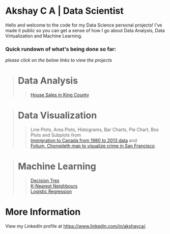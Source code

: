 Akshay C A | Data Scientist
==========================

Hello and welcome to the code for my Data Science personal projects! I've made it public so you can get a sense of how I go about Data Analysis, Data Virtualization and Machine Learning.

### Quick rundown of what's being done so far:<br>
_please click on the below links to view the projects_

> # **Data Analysis**
>>[House Sales in King County](https://github.com/akshayca/personal-portfolio/blob/master/Data%20Analysis%20Projects/House%20Sales%20in%20King%20County/House%20Sales%20in%20King%20County.ipynb)<br>

># **Data Visualization**
>>Line Plots, Area Plots, Histograms, Bar Charts, Pie Chart, Box Plots and Subplots from <br>
[Immigration to Canada from 1980 to 2013 data](https://github.com/akshayca/personal-portfolio/blob/master/Data%20Visualization/Immigration%20to%20Canada%20from%201980%20to%202013.ipynb) and <br>
>>[Folium, Choropleth map to visualize crime in San Francisco](https://github.com/akshayca/personal-portfolio/blob/master/Data%20Visualization/Choropleth%20map%20to%20visualize%20crime%20in%20San%20Francisco.ipynb). 

># **Machine Learning**
>>[Decision Tres](https://github.com/akshayca/personal-portfolio/blob/master/Machine%20Learning%20Projects/Decision%20Tress/Decision%20Tree.ipynb)<br>
>>[K-Nearest Neighbours](https://github.com/akshayca/personal-portfolio/blob/master/Machine%20Learning%20Projects/K-Nearest%20Neighbours/K-Nearest%20Neighbours.ipynb)<br>
>>[Logistic Regression](https://github.com/akshayca/personal-portfolio/blob/master/Machine%20Learning%20Projects/Logistic%20Regression/Logistic%20Regression.ipynb)<br>


More Information
==========================
View my LinkedIn profile at https://www.linkedin.com/in/akshayca/.

